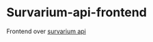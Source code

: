 # Survarium-api-frontend

Frontend over [survarium api](https://github.com/survarium/survarium-api)
